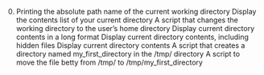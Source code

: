 0. Printing the absolute path name of the current working directory
Display the contents list of your current directory
A script that changes the working directory to the user’s home directory
Display current directory contents in a long format
Display current directory contents, including hidden files
Display current directory contents
A script that creates a directory named my_first_directory in the /tmp/ directory
A script to move the file betty from /tmp/ to /tmp/my_first_directory
